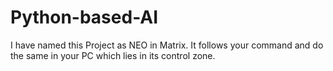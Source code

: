 # Python-based-AI
I have named this Project as NEO in Matrix.
It follows your command and do the same in your PC which lies in its control zone.

